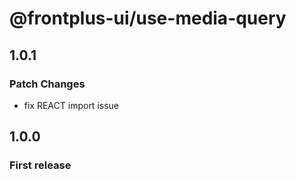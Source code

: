 # @frontplus-ui/use-media-query

## 1.0.1

### Patch Changes

- fix REACT import issue

## 1.0.0

### First release
